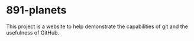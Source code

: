 891-planets
===========

This project is a website to help demonstrate the capabilities of git and the usefulness of GitHub.
